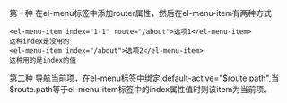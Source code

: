 第一种
在el-menu标签中添加router属性，然后在el-menu-item有两种方式
```
<el-menu-item index="1-1" route="/about">选项1</el-menu-item>
这种index是没用的
<el-menu-item index="/about">选项2</el-menu-item>
这种用的是index的值
```
第二种
导航当前项，在el-menu标签中绑定:default-active="$route.path",当$route.path等于el-menu-item标签中的index属性值时则该item为当前项。